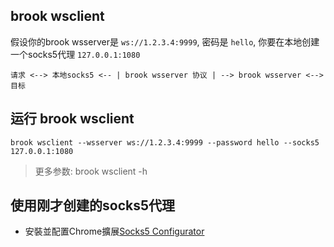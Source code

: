 ## brook wsclient

假设你的brook wsserver是 `ws://1.2.3.4:9999`, 密码是 `hello`, 你要在本地创建一个socks5代理 `127.0.0.1:1080`

```
请求 <--> 本地socks5 <-- | brook wsserver 协议 | --> brook wsserver <--> 目标
```

## 运行 brook wsclient

```
brook wsclient --wsserver ws://1.2.3.4:9999 --password hello --socks5 127.0.0.1:1080
```

> 更多参数: brook wsclient -h

## 使用刚才创建的socks5代理

* 安裝並配置Chrome擴展[Socks5 Configurator](https://chrome.google.com/webstore/detail/hnpgnjkeaobghpjjhaiemlahikgmnghb)
